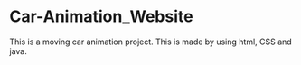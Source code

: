 # Car-Animation_Website
This is a moving car animation project. This is made by using html, CSS and java.
